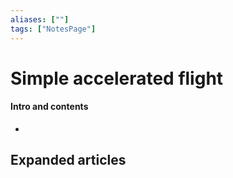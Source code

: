 ```yaml
---
aliases: [""]
tags: ["NotesPage"]
---
```


# Simple accelerated flight

#### Intro and contents
- 


## Expanded articles

